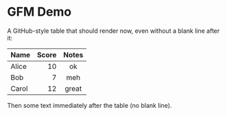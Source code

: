 # GFM Demo

A GitHub-style table that should render now, even without a blank line after it:

| Name  | Score | Notes |
| :---- | ----: | :---: |
| Alice | 10    | ok    |
| Bob   |  7    | meh   |
| Carol | 12    | great |
Then some text immediately after the table (no blank line).
